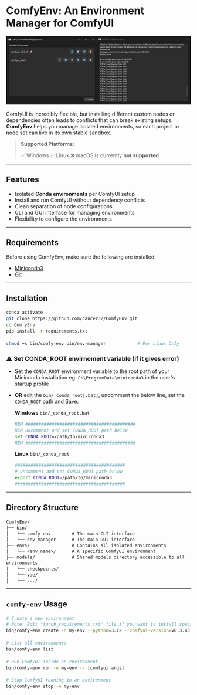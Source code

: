 # ComfyEnv: An Environment Manager for ComfyUI

![image info](./images/ComfyEnvManager.png)

ComfyUI is incredibly flexible, but installing different custom nodes or dependencies often leads to conflicts that can break existing setups. **ComfyEnv** helps you manage isolated environments, so each project or node set can live in its own stable sandbox.

> **Supported Platforms:**
>
> ✅ Windows
> ✅ Linux
> ❌ macOS is currently **not supported**

---

## Features

- Isolated **Conda environments** per ComfyUI setup
- Install and run ComfyUI without dependency conflicts
- Clean separation of node configurations
- CLI and GUI interface for managing environments
- Flexibility to configure the environments

---

## Requirements

Before using ComfyEnv, make sure the following are installed:

- [Miniconda3](https://www.anaconda.com/download/success)
- [Git](https://git-scm.com/)

---

## Installation

```bash
conda activate
git clone https://github.com/cancer32/ComfyEnv.git
cd ComfyEnv
pip install -r requirements.txt

chmod +x bin/comfy-env bin/env-manager            # For Linux Only
```

### ⚠️ Set CONDA_ROOT envirnoment variable (if it gives error) 

- Set the `CONDA_ROOT` environment variable to the root path of your Miniconda installation eg. `C:\ProgramData\miniconda3` in the user's startup profile
- **OR** edit the `bin/_conda_root[.bat]`, uncomment the below line, set the `CONDA_ROOT` path and Save.

  **Windows** `bin/_conda_root.bat`

  ```bat
  REM ##########################################
  REM Uncomment and set CONDA_ROOT path below
  set CONDA_ROOT=/path/to/miniconda3
  REM ##########################################
  ```

  **Linux** `bin/_conda_root`

  ```bash
  ##########################################
  # Uncomment and set CONDA_ROOT path below
  export CONDA_ROOT=/path/to/miniconda3
  ##########################################
  ```

---

## Directory Structure

```
ComfyEnv/
├── bin/
│   └── comfy-env        # The main CLI interface
│   └── env-manager      # The main GUI interface
├── envs/                # Contains all isolated environments
│   └── <env_name>/      # A specific ComfyUI environment
├── models/              # Shared models directory accessible to all environments
│   └── checkpoints/
│   └── vae/
│   └── .../
```

---

## `comfy-env` Usage

```bash
# Create a new environment
# Note: Edit "torch_requirements.txt" file if you want to install specific pytorch version for environment
bin/comfy-env create -n my-env --python=3.12 --comfyui-version=v0.3.43

# List all environments
bin/comfy-env list

# Run ComfyUI inside an environment
bin/comfy-env run -n my-env -- [comfyui args]

# Stop ComfyUI running in an environment
bin/comfy-env stop -n my-env
```